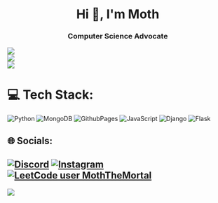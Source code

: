 <h1 align="center">Hi 👋, I'm Moth</h1>
<h3 align="center">Computer Science Advocate</h3>


![](https://github-readme-stats.vercel.app/api?username=MothTheMortal&theme=dark&hide_border=true&include_all_commits=true&count_private=true)<br/>
![](https://github-readme-streak-stats.herokuapp.com/?user=MothTheMortal&theme=dark&hide_border=true)<br/>
![](https://github-readme-stats.vercel.app/api/top-langs/?username=MothTheMortal&theme=dark&hide_border=true&include_all_commits=true&count_private=true&layout=compact)
# 💻 Tech Stack:
![Python](https://img.shields.io/badge/python-3670A0?style=for-the-badge&logo=python&logoColor=ffdd54) ![MongoDB](https://img.shields.io/badge/MongoDB-%234ea94b.svg?style=for-the-badge&logo=mongodb&logoColor=white) ![GithubPages](https://img.shields.io/badge/github%20pages-121013?style=for-the-badge&logo=github&logoColor=white) ![JavaScript](https://img.shields.io/badge/javascript-%23323330.svg?style=for-the-badge&logo=javascript&logoColor=%23F7DF1E) ![Django](https://img.shields.io/badge/django-%23092E20.svg?style=for-the-badge&logo=django&logoColor=white) ![Flask](https://img.shields.io/badge/flask-%23000.svg?style=for-the-badge&logo=flask&logoColor=white)<br/>

## 🌐 Socials:
[![Discord](https://img.shields.io/badge/Discord-%237289DA.svg?logo=discord&logoColor=white)](https://discord.gg/Tjyy78jt) [![Instagram](https://img.shields.io/badge/Instagram-%23E4405F.svg?logo=Instagram&logoColor=white)](https://instagram.com/xmothpvp) [![LeetCode user MothTheMortal](https://img.shields.io/badge/dynamic/json?style=for-the-badge&labelColor=black&color=%23ffa116&label=Leetcode&query=solvedPercentage&url=https%3A%2F%2Fleetcode-badge.vercel.app%2Fapi%2Fusers%2FMothTheMortal&logo=leetcode&logoColor=yellow)](https://leetcode.com/MothTheMortal/)
---
[![](https://visitcount.itsvg.in/api?id=MothTheMortal&icon=0&color=0)](https://visitcount.itsvg.in)

